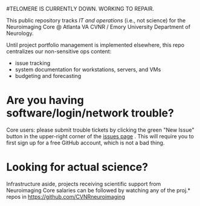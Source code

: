 #TELOMERE IS CURRENTLY DOWN. WORKING TO REPAIR.

This public repository tracks *IT and operations* (i.e., not science) for the Neuroimaging Core @ Atlanta VA CVNR / Emory University Department of Neurology. 



Until project portfolio management is implemented elsewhere, this repo centralizes our non-sensitive ops content:
  - issue tracking
  - system documentation for workstations, servers, and VMs
  - budgeting and forecasting


Are you having software/login/network trouble?
================================
Core users: please submit trouble tickets by clicking the green "New Issue" button in the upper-right corner of the [issues page](http://j.mp/braindown) . This will require you to first sign up for a free GitHub account, which is not a bad thing.


Looking for actual science?
===============================
Infrastructure aside, projects receiving scientific support from Neuroimaging Core salaries can be followed by watching any of the proj.* repos in https://github.com/CVNRneuroimaging
